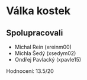# Válka kostek

## Spolupracovali
- Michal Rein (xreinm00)
- Michla Šedý (xsedym02)
- Ondřej Pavlacký (xpavle15)

Hodnocení: 13.5/20
